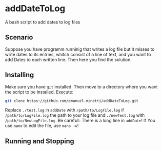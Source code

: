 # addDateToLog
A bash script to add dates to log files
## Scenario
Suppose you have programm runninig that writes a log file
but it misses to write dates to its entries, whitch consist
of a line of text, and you want to add Dates to each written
line. Then here you find the solution.

## Installing
Make sure you have `git` installed. Then move to a directory
where you want the script to be installed. Execute:
```bash
git clone https://github.com/emanuel-minetti/addDateToLog.git
```
Replace `./test.log` in `addDate` with `/path/to/LogFile.log`
if `/path/to/LogFile.log` the path to your log file and `./newTest.log`
with `/path/to/NewLogFile.log`. Be carefull: There is a long line in `addDate`!
If You use `nano` to edit the file, use `nano -w`!

## Running and Stopping
